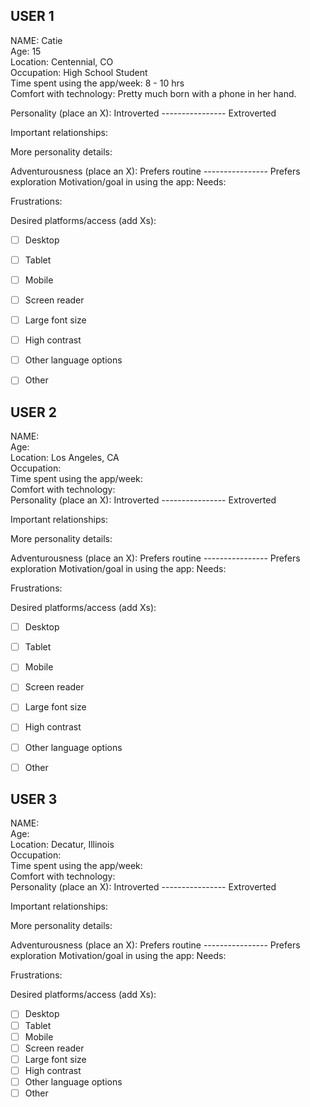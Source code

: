 ## USER 1
NAME: Catie<br>
Age: 15<br>
Location: Centennial, CO<br>
Occupation: High School Student<br>
Time spent using the app/week: 8 - 10 hrs<br>
Comfort with technology: Pretty much born with a phone in her hand. <br>

Personality (place an X): 
    Introverted ---------------- Extroverted

Important relationships: 

More personality details:

Adventurousness (place an X): 
	Prefers routine ---------------- Prefers exploration
Motivation/goal in using the app:
Needs:

Frustrations:

Desired platforms/access (add Xs):
- [ ] Desktop
- [ ] Tablet
- [ ] Mobile
- [ ] Screen reader
- [ ] Large font size
- [ ] High contrast
- [ ] Other language options
- [ ] Other


## USER 2
NAME: <br>
Age:<br>
Location: Los Angeles, CA<br>
Occupation: <br>
Time spent using the app/week:<br>
Comfort with technology: <br>
Personality (place an X): 
    Introverted ---------------- Extroverted

Important relationships: 

More personality details:

Adventurousness (place an X): 
	Prefers routine ---------------- Prefers exploration
Motivation/goal in using the app:
Needs:

Frustrations:

Desired platforms/access (add Xs):
- [ ] Desktop
- [ ] Tablet
- [ ] Mobile
- [ ] Screen reader
- [ ] Large font size
- [ ] High contrast
- [ ] Other language options
- [ ] Other


## USER 3
NAME: <br>
Age:<br>
Location: Decatur, Illinois<br>
Occupation: <br>
Time spent using the app/week:<br>
Comfort with technology: <br>
Personality (place an X): 
    Introverted ---------------- Extroverted

Important relationships: 

More personality details:

Adventurousness (place an X): 
	Prefers routine ---------------- Prefers exploration
Motivation/goal in using the app:
Needs:

Frustrations:

Desired platforms/access (add Xs):
- [ ] Desktop
- [ ] Tablet
- [ ] Mobile
- [ ] Screen reader
- [ ] Large font size
- [ ] High contrast
- [ ] Other language options
- [ ] Other
